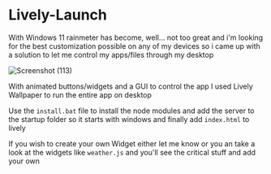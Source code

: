 # Lively-Launch
With Windows 11 rainmeter has become, well... not too great and i'm looking for the best customization possible on any of my devices so i came up with a solution to let me control my apps/files through my desktop

![Screenshot (113)](https://github.com/user-attachments/assets/f156e217-f3cb-4ab6-b527-0d1ed37f3e98)

With animated buttons/widgets and a GUI to control the app
I used Lively Wallpaper to run the entire app on desktop

Use the `install.bat` file to install the node modules and add the server to the startup folder so it starts with windows
and finally add `index.html` to lively 

If you wish to create your own Widget either let me know or you an take a look at the widgets like `weather.js` and you'll see the critical stuff and add your own
